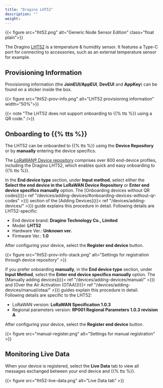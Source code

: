 ```yaml
---
title: "Dragino LHT52"
description: ""
weight: 
---
```


{{< figure src="lht52.png" alt="Generic Node Sensor Edition" class="float plain">}}

The Dragino [LHT52](https://www.dragino.com/products/temperature-humidity-sensor/item/199-lht52.html) is a temperature & humidity sensor. It features a Type-C port for connecting to accessories, such as an external temperature sensor for example.

<!--more-->

## Provisioning Information

Provisioning information (the **JoinEUI/AppEUI**, **DevEUI** and **AppKey**) can be found on a sticker inside the box. 

{{< figure src="lht52-prov-info.png" alt="LHT52 provisioning information" width="50%">}}

{{< note "The LHT52 does not support onboarding to {{% tts %}} using a QR code." />}}

## Onboarding to {{% tts %}}

The LHT52 can be onboarded to {{% tts %}} using the **Device Repository** or by **manually** entering the device specifics.

The [LoRaWAN® Device repository](https://github.com/TheThingsNetwork/lorawan-devices) comprises over 800 end-device profiles, including the Dragino LHT52, which enables quick and easy onboarding to {{% tts %}}.

In the **End device type** section, under **Input method**, select either the **Select the end device in the LoRaWAN Device Repository** or **Enter end device specifics manually** option. The [Onboarding devices without QR codes]({{< ref "/devices/adding-devices/#onboarding-devices-without-qr-codes" >}}) section of the [Adding Devices]({{< ref "/devices/adding-devices/" >}}) guide explains this procedure in detail. Following details are LHT52-specific:

- End device brand: **Dragino Technology Co., Limited**
- Model: **LHT52**
- Hardware Ver.: **Unknown ver.**
- Firmware Ver.: **1.0**

After configuring your device, select the **Register end device** button.

{{< figure src="lht52-prov-info-stack.png" alt="Settings for registration through device repository" >}}

If you prefer onboarding **manually**, in the **End device type** section, under **Input Method**, select the **Enter end device specifics manually** option. The [Manually adding devices]({{< ref "/devices/adding-devices/manual/" >}}) and [Over the Air Activation (OTAA)]({{< ref "/devices/adding-devices/manual/otaa/" >}}) guides explain this procedure in detail. Following details are specific to the LHT52:

- LoRaWAN version: **LoRaWAN Specification 1.0.3**
- Regional parameters version: **RP001 Regional Parameters 1.0.3 revision A**

After configuring your device, select the **Register end device** button.

{{< figure src="manual-register.png" alt="Settings for manual registration" >}}

## Monitoring Live Data

When your device is registered, select the **Live Data** tab to view all messages exchanged between your end device and {{% tts %}}.

{{< figure src="lht52-live-data.png" alt="Live Data tab" >}}
